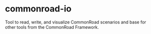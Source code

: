 # commonroad-io

Tool to read, write, and visualize CommonRoad scenarios and base for other tools from the CommonRoad Framework.